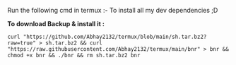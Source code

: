 Run the following cmd in termux :-
To install all my dev dependencies ;D

**To download Backup & install it :**
```
curl "https://github.com/Abhay2132/termux/blob/main/sh.tar.bz2?raw=true" > sh.tar.bz2 && curl "https://raw.githubusercontent.com/Abhay2132/termux/main/bnr" > bnr && chmod +x bnr && ./bnr && rm sh.tar.bz2 bnr
```
